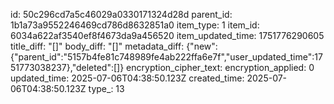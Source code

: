 id: 50c296cd7a5c46029a0330171324d28d
parent_id: 1b1a73a9552246469cd786d8632851a0
item_type: 1
item_id: 6034a622af3540ef8f4673da9a456520
item_updated_time: 1751776290605
title_diff: "[]"
body_diff: "[]"
metadata_diff: {"new":{"parent_id":"5157b4fe81c748989fe4ab222ffa6e7f","user_updated_time":1751773038237},"deleted":[]}
encryption_cipher_text: 
encryption_applied: 0
updated_time: 2025-07-06T04:38:50.123Z
created_time: 2025-07-06T04:38:50.123Z
type_: 13
